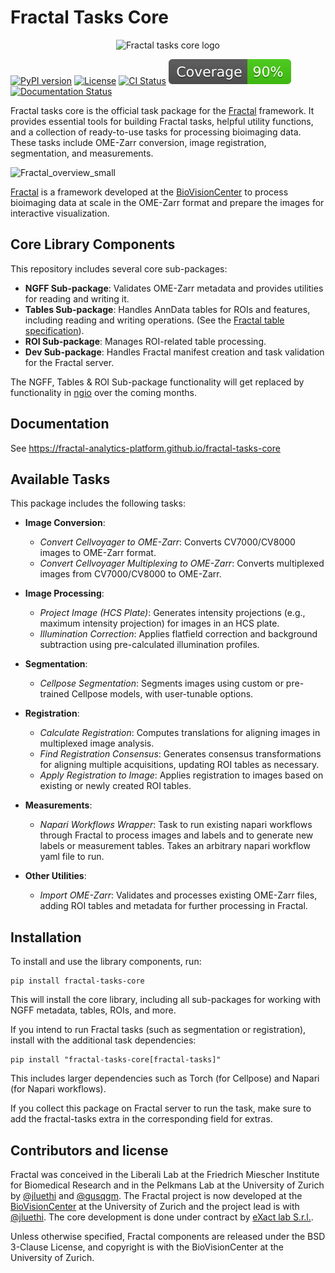 # Fractal Tasks Core

<p align="center">
  <img src="https://github.com/user-attachments/assets/0a4d8d81-3ca8-4e5e-9c99-9a593e4c132c" alt="Fractal tasks core logo" width="400">
</p>

[![PyPI version](https://img.shields.io/pypi/v/fractal-tasks-core?color=gree)](https://pypi.org/project/fractal-tasks-core/)
[![License](https://img.shields.io/badge/License-BSD_3--Clause-blue.svg)](https://opensource.org/licenses/BSD-3-Clause)
[![CI Status](https://github.com/fractal-analytics-platform/fractal-tasks-core/actions/workflows/ci_pip.yml/badge.svg)](https://github.com/fractal-analytics-platform/fractal-tasks-core/actions/workflows/ci_pip.yml)
[![Coverage](https://raw.githubusercontent.com/fractal-analytics-platform/fractal-tasks-core/python-coverage-comment-action-data/badge.svg)](https://htmlpreview.github.io/?https://github.com/fractal-analytics-platform/fractal-tasks-core/blob/python-coverage-comment-action-data/htmlcov/index.html)
[![Documentation Status](https://github.com/fractal-analytics-platform/fractal-tasks-core/actions/workflows/documentation.yaml/badge.svg)](https://fractal-analytics-platform.github.io/fractal-tasks-core)

Fractal tasks core is the official task package for the [Fractal](https://fractal-analytics-platform.github.io/) framework. It provides essential tools for building Fractal tasks, helpful utility functions, and a collection of ready-to-use tasks for processing bioimaging data. These tasks include OME-Zarr conversion, image registration, segmentation, and measurements.

![Fractal_overview_small](https://github.com/user-attachments/assets/666c8797-2594-4b8e-b1d2-b43fca66d1df)

[Fractal](https://fractal-analytics-platform.github.io/) is a framework developed at the [BioVisionCenter](https://www.biovisioncenter.uzh.ch/en.html) to process bioimaging data at scale in the OME-Zarr format and prepare the images for interactive visualization.

## Core Library Components
This repository includes several core sub-packages:
- **NGFF Sub-package**: Validates OME-Zarr metadata and provides utilities for reading and writing it.
- **Tables Sub-package**: Handles AnnData tables for ROIs and features, including reading and writing operations. (See the [Fractal table specification](https://fractal-analytics-platform.github.io/fractal-tasks-core/tables/)).
- **ROI Sub-package**: Manages ROI-related table processing.
- **Dev Sub-package**: Handles Fractal manifest creation and task validation for the Fractal server.

The NGFF, Tables & ROI Sub-package functionality will get replaced by functionality in [ngio](https://github.com/fractal-analytics-platform/ngio) over the coming months.


## Documentation

See https://fractal-analytics-platform.github.io/fractal-tasks-core

## Available Tasks

This package includes the following tasks:

- **Image Conversion**:
  - *Convert Cellvoyager to OME-Zarr*: Converts CV7000/CV8000 images to OME-Zarr format.
  - *Convert Cellvoyager Multiplexing to OME-Zarr*: Converts multiplexed images from CV7000/CV8000 to OME-Zarr.

- **Image Processing**:
  - *Project Image (HCS Plate)*: Generates intensity projections (e.g., maximum intensity projection) for images in an HCS plate.
  - *Illumination Correction*: Applies flatfield correction and background subtraction using pre-calculated illumination profiles.

- **Segmentation**:
  - *Cellpose Segmentation*: Segments images using custom or pre-trained Cellpose models, with user-tunable options.

- **Registration**:
  - *Calculate Registration*: Computes translations for aligning images in multiplexed image analysis.
  - *Find Registration Consensus*: Generates consensus transformations for aligning multiple acquisitions, updating ROI tables as necessary.
  - *Apply Registration to Image*: Applies registration to images based on existing or newly created ROI tables.

- **Measurements**:
  - *Napari Workflows Wrapper*: Task to run existing napari workflows through Fractal to process images and labels and to generate new labels or measurement tables. Takes an arbitrary napari workflow yaml file to run.

- **Other Utilities**:
  - *Import OME-Zarr*: Validates and processes existing OME-Zarr files, adding ROI tables and metadata for further processing in Fractal.


## Installation

To install and use the library components, run:

```
pip install fractal-tasks-core
```

This will install the core library, including all sub-packages for working with NGFF metadata, tables, ROIs, and more.

If you intend to run Fractal tasks (such as segmentation or registration), install with the additional task dependencies:
```
pip install "fractal-tasks-core[fractal-tasks]"
```

This includes larger dependencies such as Torch (for Cellpose) and Napari (for Napari workflows).

If you collect this package on Fractal server to run the task, make sure to add the fractal-tasks extra in the corresponding field for extras.

## Contributors and license

Fractal was conceived in the Liberali Lab at the Friedrich Miescher Institute for Biomedical Research and in the Pelkmans Lab at the University of Zurich by [@jluethi](https://github.com/jluethi) and [@gusqgm](https://github.com/gusqgm). The Fractal project is now developed at the [BioVisionCenter](https://www.biovisioncenter.uzh.ch/en.html) at the University of Zurich and the project lead is with [@jluethi](https://github.com/jluethi). The core development is done under contract by [eXact lab S.r.l.](https://www.exact-lab.it).

Unless otherwise specified, Fractal components are released under the BSD 3-Clause License, and copyright is with the BioVisionCenter at the University of Zurich.
